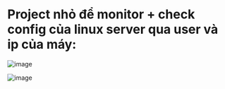 # Project nhỏ để monitor + check config của linux server qua user và ip của máy:

![image](https://github.com/user-attachments/assets/24c634bc-93a3-408a-9f24-fb9a5116151a)



![image](https://github.com/user-attachments/assets/1455f4dd-a18b-4724-8539-b7a8c3d4cc13)
